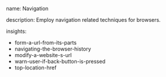 name: Navigation

description: Employ navigation related techniques for browsers.

insights:

- form-a-url-from-its-parts
- navigating-the-browser-history
- modify-a-website-s-url
- warn-user-if-back-button-is-pressed
- top-location-href
